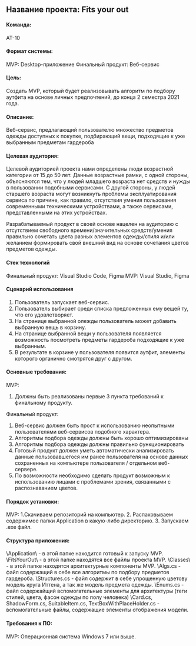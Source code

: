 ## Название проекта: Fits your out
#### Команда:
АТ-10

#### Формат системы:
MVP: Desktop-приложение
Финальный продукт: Веб-сервис

#### Цель:
Создать MVP, который будет реализовывать алгоритм по подбору аутфита на основе личных предпочтений, до конца 2 семестра 2021 года.

#### Описание:
Веб-сервис, предлагающий пользователю множество предметов одежды доступных к покупке, подбирающий вещи, подходящие к уже выбранным предметам гардероба

#### Целевая аудитория:
Целевой аудиторией проекта нами определены люди возрастной категории от 15 до 50 лет. Данные возрастные рамки, с одной стороны, объясняются тем, что у людей младшего возраста нет средств и нужды в пользовании подобными сервисами. C другой стороны, у людей старшего возраста могут возникнуть проблемы эксплуатирования сервиса по причине, как правило, отсутствия умения пользования современными техническими устройствами, а также сервисами, представленными на этих устройствах.

Разрабатываемый продукт в своей основе нацелен на аудиторию с отсутствием свободного времени/значительных средств/умения правильно сочетать цвета разных элементов одежды/стиля и/или желанием формировать свой внешний вид на основе сочетания цветов предметов одежды.

#### Стек технологий
Финальный продукт: Visual Studio Code, Figma
MVP: Visual Studio, Figma

#### Сценарий использования
1. Пользователь запускает веб-сервис.
2. Пользователь выбирает среди списка предложенных ему вещей ту, что его удовлетворяет.
3. На странице выбранной олежды пользователь может добавить выбранную вещь в корзину.
4. На странице выбранной вещи у пользователя появляется возможность посмотреть предметы гардероба подходящие к уже выбранным.
5. В результате в корзине у пользователя появится аутфит, элементы которого органично смотрятся друг с другом.

#### Основные требования:
MVP:
1. Должны быть реализованы первые 3 пункта требований к финальному продукту.

Финальный продукт:
1.	Веб-сервис должен быть прост к использованию неопытными пользователями веб-сервисов подобного характера.
2.	Алгоритмы подбора одежды должны быть хорошо оптимизированы
3.	Алгоритмы подбора одежды должны правильно функционировать
4.	Готовый продукт должен уметь автоматически анализировать данные пользовавшегося им ранее пользователя на основе данных сохраненных на компьютере пользователя / отдельном веб-сервере.
5.	По возможности необходимо сделать продукт возможным к использованию лицами с проблемами зрения, связанными с распознаванием цветов.

#### Порядок установки:
MVP:
  1.Скачиваем репозиторий на компьютер.
  2. Распаковываем содержимое папки Application в какую-либо директорию.
  3. Запускаем .exe файл.

#### Структура приложения:
  \Application\ - в этой папке находится готовый к запуску MVP.
  \FitsYourOut\ - в этой папке находятся все файлы проекта MVP.
  \Classes\ - в этой папке находятся архитектурные компоненты MVP.
  \Algs.cs - файл содержащий в себе все алгоритмы по подбору предметов гардероба.
  \Structures.cs - файл содержит в себе упрощенную цветову модель круга Иттена, а так же модель предмета одежды.
  \Enums.cs - файл содержайщий вспомогательные элементы для архитектуры (теги стилей, цвета, фасон одежды по полу человека)
  \Card.cs, ShadowForm.cs, SuitableItem.cs, TextBoxWithPlaceHolder.cs - вспомогательные файлы, содержащие элементы отображения модели.

#### Требования к ПО:
MVP:
Операционная система Windows 7 или выше.
